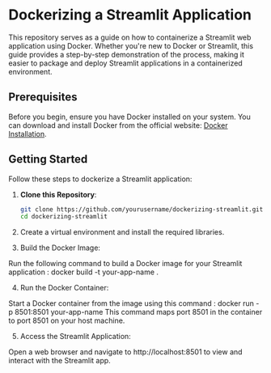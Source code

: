 # Dockerizing a Streamlit Application

This repository serves as a guide on how to containerize a Streamlit web application using Docker. Whether you're new to Docker or Streamlit, this guide provides a step-by-step demonstration of the process, making it easier to package and deploy Streamlit applications in a containerized environment.

## Prerequisites

Before you begin, ensure you have Docker installed on your system. You can download and install Docker from the official website: [Docker Installation](https://docs.docker.com/get-docker/).

## Getting Started

Follow these steps to dockerize a Streamlit application:

1. **Clone this Repository**:

   ```bash
   git clone https://github.com/yourusername/dockerizing-streamlit.git
   cd dockerizing-streamlit

2. Create a virtual environment and install the required libraries.

3. Build the Docker Image:

Run the following command to build a Docker image for your Streamlit application : docker build -t your-app-name .

4. Run the Docker Container:

Start a Docker container from the image using this command : docker run -p 8501:8501 your-app-name
This command maps port 8501 in the container to port 8501 on your host machine.

5. Access the Streamlit Application:

Open a web browser and navigate to http://localhost:8501 to view and interact with the Streamlit app.

